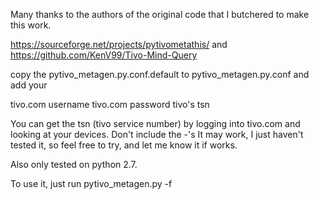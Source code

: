Many thanks to the authors of the original code that I butchered to make this work.

https://sourceforge.net/projects/pytivometathis/
and
https://github.com/KenV99/Tivo-Mind-Query

copy the pytivo_metagen.py.conf.default to pytivo_metagen.py.conf and add your 

tivo.com username
tivo.com password
tivo's tsn 

You can get the tsn (tivo service number) by logging into tivo.com and looking at your devices. 
Don't include the -'s It may work, I just haven't tested it, so feel free to try, and let me know it if works.

Also only tested on python 2.7. 

To use it, just run pytivo_metagen.py -f <a folder to scan>
